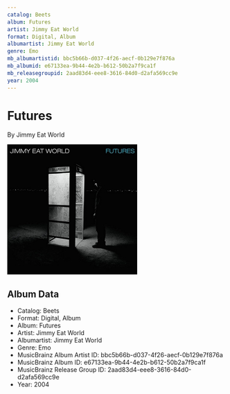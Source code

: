 ```yaml
---
catalog: Beets
album: Futures
artist: Jimmy Eat World
format: Digital, Album
albumartist: Jimmy Eat World
genre: Emo
mb_albumartistid: bbc5b66b-d037-4f26-aecf-0b129e7f876a
mb_albumid: e67133ea-9b44-4e2b-b612-50b2a7f9ca1f
mb_releasegroupid: 2aad83d4-eee8-3616-84d0-d2afa569cc9e
year: 2004
---
```


# Futures

By Jimmy Eat World

![](../../assets/beetscovers/Jimmy_Eat_World-Futures.jpg)

## Album Data

- Catalog: Beets
- Format: Digital, Album
- Album: Futures
- Artist: Jimmy Eat World
- Albumartist: Jimmy Eat World
- Genre: Emo
- MusicBrainz Album Artist ID: bbc5b66b-d037-4f26-aecf-0b129e7f876a
- MusicBrainz Album ID: e67133ea-9b44-4e2b-b612-50b2a7f9ca1f
- MusicBrainz Release Group ID: 2aad83d4-eee8-3616-84d0-d2afa569cc9e
- Year: 2004

